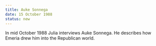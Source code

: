 ```yaml
---
title: Auke Sonnega
date: 15 October 1988 
status: new
---
```


In mid October 1988 Julia interviews Auke Sonnega. He describes how
Emeria drew him into the Republican world.
